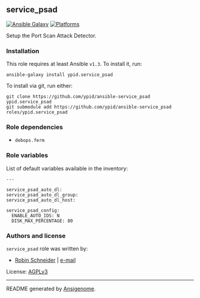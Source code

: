 ## service_psad

[![Ansible Galaxy](http://img.shields.io/badge/galaxy-ypid.service_psad-660198.svg?style=flat)](https://galaxy.ansible.com/list#/roles/3980)
[![Platforms](http://img.shields.io/badge/platforms-debian-lightgrey.svg?style=flat)](#)


Setup the Port Scan Attack Detector.



### Installation

This role requires at least Ansible `v1.3`. To install it, run:

    ansible-galaxy install ypid.service_psad

To install via git, run either:

    git clone https://github.com/ypid/ansible-service_psad ypid.service_psad
    git submodule add https://github.com/ypid/ansible-service_psad roles/ypid.service_psad


### Role dependencies

- `debops.ferm`

### Role variables

List of default variables available in the inventory:

    ---
    
    service_psad_auto_dl:
    service_psad_auto_dl_group:
    service_psad_auto_dl_host:
    
    service_psad_config:
      ENABLE_AUTO_IDS: N
      DISK_MAX_PERCENTAGE: 80




### Authors and license

`service_psad` role was written by:

- [Robin Schneider](https://github.com/ypid) | [e-mail](mailto:ypid@riseup.net)

License: [AGPLv3](https://tldrlegal.com/license/gnu-affero-general-public-license-v3-%28agpl-3.0%29)

***

README generated by [Ansigenome](https://github.com/nickjj/ansigenome/).
